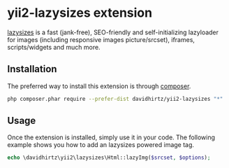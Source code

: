 yii2-lazysizes extension
===================
[lazysizes](https://github.com/aFarkas/lazysizes) is a fast (jank-free), SEO-friendly and self-initializing lazyloader for images (including responsive images picture/srcset), iframes, scripts/widgets and much more.

Installation
------------

The preferred way to install this extension is through [composer](http://getcomposer.org/download/).

```bash
php composer.phar require --prefer-dist davidhirtz/yii2-lazysizes "*"
```


Usage
-----

Once the extension is installed, simply use it in your code. The following example shows you how to add an lazysizes powered image tag.

```php
echo \davidhirtz\yii2\lazysizes\Html::lazyImg($srcset, $options);
```